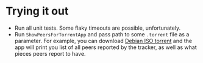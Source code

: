 # Trying it out

* Run all unit tests. Some flaky timeouts are possible, unfortunately.
* Run `ShowPeersForTorrentApp` and pass path to some `.torrent` file as a parameter. For example, you can download [Debian ISO torrent](http://mirror.yandex.ru/debian-cd/current/amd64/bt-cd/) and the app will print you list of all peers reported by the tracker, as well as what pieces peers report to have.
